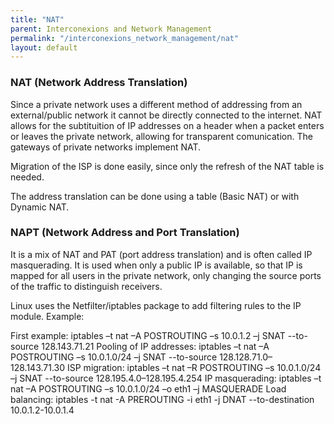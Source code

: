 ```yaml
---
title: "NAT"
parent: Interconexions and Network Management
permalink: "/interconexions_network_management/nat"
layout: default
---
```


### NAT (Network Address Translation)

Since a private network uses a different method of addressing from an external/public network it cannot be directly connected to the internet.
NAT allows for the subtituition of IP addresses on a header when a packet enters or leaves the private network, allowing for transparent comunication. The gateways of private networks implement NAT.

Migration of the ISP is done easily, since only the refresh of the NAT table is needed.

The address translation can be done using a table (Basic NAT) or with Dynamic NAT.

### NAPT (Network Address and Port Translation)

It is a mix of NAT and PAT (port address translation) and is often called IP masquerading. It is used when only a public IP is available, so that IP is mapped for all users in the private network, only changing the source ports of the traffic to distinguish receivers.

Linux uses the Netfilter/iptables package to add filtering rules to the IP module. Example:
        
First example:
        iptables –t nat –A POSTROUTING –s 10.0.1.2
        –j SNAT --to-source 128.143.71.21
Pooling of IP addresses:
        iptables –t nat –A POSTROUTING –s 10.0.1.0/24
        –j SNAT --to-source 128.128.71.0–128.143.71.30
ISP migration:
        iptables –t nat –R POSTROUTING –s 10.0.1.0/24
        –j SNAT --to-source 128.195.4.0–128.195.4.254
IP masquerading:
        iptables –t nat –A POSTROUTING –s 10.0.1.0/24
        –o eth1 –j MASQUERADE
Load balancing:
        iptables -t nat -A PREROUTING -i eth1 -j DNAT
        --to-destination 10.0.1.2-10.0.1.4
